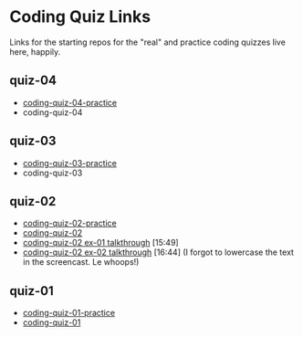 # Coding Quiz Links

Links for the starting repos for the "real" and practice coding quizzes live here, happily.

## quiz-04

- [coding-quiz-04-practice](https://classroom.github.com/a/x-qPPbEw)
- coding-quiz-04

## quiz-03
- [coding-quiz-03-practice](https://classroom.github.com/a/vgvb9lXP)
- coding-quiz-03

## quiz-02
- [coding-quiz-02-practice](https://classroom.github.com/a/IRtn85G8)
- [coding-quiz-02](https://classroom.github.com/a/fGhfDauD)
- [coding-quiz-02 ex-01 talkthrough](https://watch.screencastify.com/v/Z7Ljw9iWCECuSD3x3iDk) [15:49]
- [coding-quiz-02 ex-02 talkthrough](https://watch.screencastify.com/v/ChgzRdBaustP9bYDiV20) [16:44]  (I forgot to lowercase the text in the screencast. Le whoops!)

## quiz-01
- [coding-quiz-01-practice](https://classroom.github.com/a/87zvI95V)
- [coding-quiz-01](https://classroom.github.com/a/dp-by5oW)
